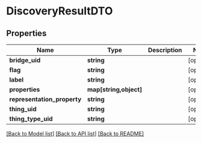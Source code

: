 # DiscoveryResultDTO

## Properties
Name | Type | Description | Notes
------------ | ------------- | ------------- | -------------
**bridge_uid** | **string** |  | [optional] 
**flag** | **string** |  | [optional] 
**label** | **string** |  | [optional] 
**properties** | **map[string,object]** |  | [optional] 
**representation_property** | **string** |  | [optional] 
**thing_uid** | **string** |  | [optional] 
**thing_type_uid** | **string** |  | [optional] 

[[Back to Model list]](../../README.md#documentation-for-models) [[Back to API list]](../../README.md#documentation-for-api-endpoints) [[Back to README]](../../README.md)

